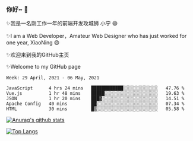 ### 你好~  👋

✨我是一名刚工作一年的前端开发攻城狮 小宁 😄

✨I am a Web Developer，Amateur Web Designer who has just worked for one year, XiaoNing 😄

✨欢迎来到我的GitHub主页

✨Welcome to my GitHub page
<!--
**7148505/7148505** is a ✨ _special_ ✨ repository because its `README.md` (this file) appears on your GitHub profile.

Here are some ideas to get you started:

- 🔭 I’m currently working on ...
- 🌱 I’m currently learning ...
- 👯 I’m looking to collaborate on ...
- 🤔 I’m looking for help with ...
- 💬 Ask me about ...
- 📫 How to reach me: ...
- 😄 Pronouns: ...
- ⚡ Fun fact: ...
-->

<!--START_SECTION:waka-->
```text
Week: 29 April, 2021 - 06 May, 2021

JavaScript      4 hrs 24 mins   ████████████░░░░░░░░░░░░░   47.76 % 
Vue.js          1 hr 48 mins    █████░░░░░░░░░░░░░░░░░░░░   19.63 % 
JSON            1 hr 20 mins    ███▓░░░░░░░░░░░░░░░░░░░░░   14.51 % 
Apache Config   40 mins         ██░░░░░░░░░░░░░░░░░░░░░░░   07.34 % 
HTML            30 mins         █▒░░░░░░░░░░░░░░░░░░░░░░░   05.58 % 
```
<!--END_SECTION:waka-->

[![Anurag's github stats](https://github-readme-stats.vercel.app/api?username=littleCareless)](https://github.com/anuraghazra/github-readme-stats)

[![Top Langs](https://github-readme-stats.vercel.app/api/top-langs/?username=littleCareless&layout=compact)](https://github.com/anuraghazra/github-readme-stats)
